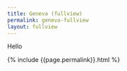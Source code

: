 ```yaml
---
title: Geneva (fullview)
permalink: geneva-fullview
layout: fullview
---
```

Hello

{% include {{page.permalink}}.html %}
